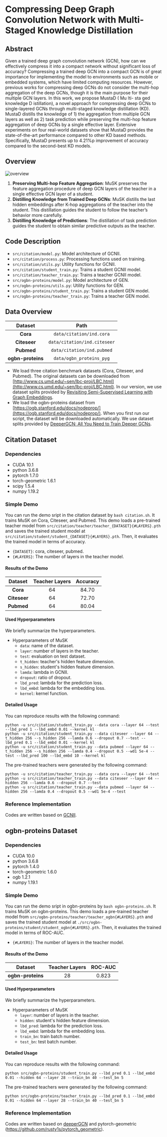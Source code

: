 # Compressing Deep Graph Convolution Network with Multi-Staged Knowledge Distillation

## Abstract
Given a trained deep graph convolution network (GCN), how can we effectively compress it into a compact network without significant loss of accuracy? Compressing a trained deep GCN into a compact GCN is of great importance for implementing the model to environments such as mobile or embedded systems, which have limited computing resources. However, previous works for compressing deep GCNs do not consider the multi-hop aggregation of the deep GCNs, though it is the main purpose for their multiple GCN layers. In this work, we propose MustaD ( Mu lti- sta ged knowledge  D istillation), a novel approach for compressing deep GCNs to single-layered GCNs through multi-staged knowledge distillation (KD). MustaD distills the knowledge of 1) the aggregation from multiple GCN layers as well as 2) task prediction while preserving the multi-hop feature aggregation of deep GCNs by a single effective layer. Extensive experiments on four real-world datasets show that MustaD provides the state-of-the-art performance compared to other KD based methods. Specifically, MustaD presents up to 4.21%p improvement of accuracy compared to the second-best KD models.

## Overview
![overview](./src/framework.jpg)
1. **Preserving Multi-hop Feature Aggregation**: MuSK preserves the feature aggregation procedure of deep GCN layers of the teacher in a single effective GCN layer of a student.
2. **Distilling Knowledge from Trained Deep GCNs**: MuSK distills the last hidden embeddings after K-hop aggregations of the teacher into the student. This distillation guides the student to follow the teacher’s behavior more carefully.
3. **Distilling Knowledge of Predictions**: The distillation of task prediction guides the student to obtain similar predictive outputs as the teacher.

## Code Description
- `src/citation/model.py`: Model architecture of GCNII.
- `src/citation/process.py`: Processing functions used on training.
- `src/citation/utils.py`: Utility functions for GCNII.
- `src/citation/student_train.py`: Trains a student GCNII model.
- `src/citation/teacher_train.py`: Trains a teacher GCNII model.
- `src/ogbn-proteins/model.py`: Model architecture of GEN.
- `src/ogbn-proteins/utils.py`: Utility functions for GEN.
- `src/ogbn-proteins/student_train.py`: Trains a student GEN model.
- `src/ogbn-proteins/teacher_train.py`: Trains a teacher GEN model.

## Data Overview
| **Dataset**      |                            **Path**                       | 
|:--------------:    |                          :----------:                      | 
|   **Cora**         |   `data/citation/ind.cora`   | 
| **Citeseer**     |    `data/citation/ind.citeseer`  | 
| **Pubmed**     | `data/citation/ind.pubmed`     | 
| **ogbn-proteins**     | `data/ogbn_proteins_pyg`  |  

- We load three citation benchmark datasets (Cora, Citeseer, and Pubmed).  The original datasets can be downloaded from [http://www.cs.umd.edu/~sen/lbc-proj/LBC.html](http://www.cs.umd.edu/~sen/lbc-proj/LBC.html).
    In our version, we use dataset splits provided by [Revisiting Semi-Supervised Learning with Graph Embeddings](https://github.com/kimiyoung/planetoid).
- We load the ogbn-proteins dataset from [https://ogb.stanford.edu/docs/nodeprop/](https://ogb.stanford.edu/docs/nodeprop/). When you first run our script, the dataset will be downloaded automatically. We use dataset splits provided by [DeeperGCN: All You Need to Train Deeper GCNs](https://github.com/lightaime/deep_gcns_torch/tree/master/examples/ogb).

## Citation Dataset

### Dependencies
- CUDA 10.1
- python 3.6.8
- pytorch 1.7.0
- torch-geometric 1.6.1
- scipy 1.5.4
- numpy 1.19.2

### Simple Demo
You can run the demo sript in the citation dataset by `bash citation.sh`.
It trains MuSK on Cora, Citeseer, and Pubmed.
This demo loads a pre-trained teacher model from `src/citation/teacher/teacher_{DATASET}{#LAYERS}.pth` and saves the trained student model at `src/citation/student/student_{DATASET}{#LAYERS}.pth`.
Then, it evaluates the trained model in terms of accuracy. 
- `{DATASET}`: cora, citeseer, pubmed.
- `{#LAYERS}`: The number of layers in the teacher model.

#### Results of the Demo
| **Dataset**      |   **Teacher Layers** |   **Accuracy** | 
|:--------------:    |:------:    |:------:    |
| **Cora**    | 64     | 84.70     |
| **Citeseer**   | 64     | 72.70     |
| **Pubmed**         | 64     | 80.04     |

#### Used Hyperparameters 
We briefly summarize the hyperparameters.

* Hyperparameters of MuSK
    - `data`: name of the dataset.
    - `layer`: number of layers in the teacher.
    - `test`: evaluation on test dataset.
    - `t_hidden`: teacher's hidden feature dimension.
    - `s_hidden`: student's hidden feature dimension.
    - `lamda`: lambda in GCNII.
    - `dropout`: ratio of dropout.
    - `lbd_pred`: lambda for the prediction loss.
    - `lbd_embd`: lambda for the embedding loss.
    - `kernel`: kernel function.

#### Detailed Usage
You can reproduce results with the following command:
```shell
python -u src/citation/student_train.py --data cora --layer 64 --test --lbd_pred 1 --lbd_embd 0.01 --kernel kl
python -u src/citation/student_train.py --data citeseer --layer 64 --t_hidden 256 --s_hidden 256 --lamda 0.6 --dropout 0.7 --test --lbd_pred 0.1 --lbd_embd 0.01 --kernel kl
python -u src/citation/student_train.py --data pubmed --layer 64 --t_hidden 256 --s_hidden 256 --lamda 0.4 --dropout 0.5 --wd1 5e-4 --test --lbd_pred 100 --lbd_embd 10 --kernel kl
```

The pre-trained teachers were generated by the following command:
```shell
python -u src/citation/teacher_train.py --data cora --layer 64 --test
python -u src/citation/teacher_train.py --data citeseer --layer 64 --hidden 256 --lamda 0.6 --dropout 0.7 --test
python -u src/citation/teacher_train.py --data pubmed --layer 64 --hidden 256 --lamda 0.4 --dropout 0.5 --wd1 5e-4 --test
```

### Reference Implementation
Codes are written based on [GCNII](https://github.com/chennnM/GCNII).


## ogbn-proteins Dataset

### Dependencies
- CUDA 10.0
- python 3.6.8
- pytorch 1.4.0
- torch-geometric 1.6.0
- ogb 1.2.1
- numpy 1.19.1

### Simple Demo
You can run the demo sript in ogbn-proteins by `bash ogbn-proteins.sh`.
It trains MuSK on ogbn-proteins.
This demo loads a pre-trained teacher model from `src/ogbn-proteins/teacher/teacher_ogbn{#LAYERS}.pth` and saves the trained student model at `./src/ogbn-proteins/student/student_ogbn{#LAYERS}.pth`.
Then, it evaluates the trained model in terms of ROC-AUC. 
- `{#LAYERS}`: The number of layers in the teacher model.

#### Results of the Demo
| **Dataset**      |   **Teacher Layers** |  **ROC-AUC** | 
|:--------------:    |:--------------:   | :------------:    |
| **ogbn-proteins**    | 28     | 0.823     |

#### Used Hyperparameters 
We briefly summarize the hyperparameters.

* Hyperparameters of MuSK
    - `layer`: number of layers in the teacher.
    - `hidden`: student's hidden feature dimension.
    - `lbd_pred`: lambda for the prediction loss.
    - `lbd_embd`: lambda for the embedding loss.
    - `train_bn`: train batch number.
    - `test_bn`: test batch number.

#### Detailed Usage
You can reproduce results with the following command:
```shell
python src/ogbn-proteins/student_train.py --lbd_pred 0.1 --lbd_embd 0.01 --hidden 64 --layer 28 --train_bn 40 --test_bn 5
```

The pre-trained teachers were generated by the following command:
```shell
python src/ogbn-proteins/teacher_train.py --lbd_pred 0.1 --lbd_embd 0.01 --hidden 64 --layer 28 --train_bn 40 --test_bn 5
```

### Reference Implementation
Codes are written based on [deeperGCN](https://github.com/lightaime/deep_gcns_torch) and pytorch-geometric (https://github.com/rusty1s/pytorch_geometric).
